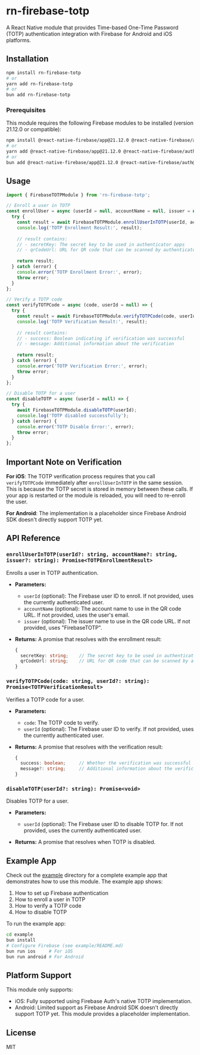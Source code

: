 # rn-firebase-totp

A React Native module that provides Time-based One-Time Password (TOTP) authentication integration with Firebase for Android and iOS platforms.

## Installation

```bash
npm install rn-firebase-totp
# or
yarn add rn-firebase-totp
# or
bun add rn-firebase-totp
```

### Prerequisites

This module requires the following Firebase modules to be installed (version 21.12.0 or compatible):

```bash
npm install @react-native-firebase/app@21.12.0 @react-native-firebase/auth@21.12.0
# or
yarn add @react-native-firebase/app@21.12.0 @react-native-firebase/auth@21.12.0
# or
bun add @react-native-firebase/app@21.12.0 @react-native-firebase/auth@21.12.0
```

## Usage

```javascript
import { FirebaseTOTPModule } from 'rn-firebase-totp';

// Enroll a user in TOTP
const enrollUser = async (userId = null, accountName = null, issuer = null) => {
  try {
    const result = await FirebaseTOTPModule.enrollUserInTOTP(userId, accountName, issuer);
    console.log('TOTP Enrollment Result:', result);
    
    // result contains:
    // - secretKey: The secret key to be used in authenticator apps
    // - qrCodeUrl: URL for QR code that can be scanned by authenticator apps
    
    return result;
  } catch (error) {
    console.error('TOTP Enrollment Error:', error);
    throw error;
  }
};

// Verify a TOTP code
const verifyTOTPCode = async (code, userId = null) => {
  try {
    const result = await FirebaseTOTPModule.verifyTOTPCode(code, userId);
    console.log('TOTP Verification Result:', result);
    
    // result contains:
    // - success: Boolean indicating if verification was successful
    // - message: Additional information about the verification
    
    return result;
  } catch (error) {
    console.error('TOTP Verification Error:', error);
    throw error;
  }
};

// Disable TOTP for a user
const disableTOTP = async (userId = null) => {
  try {
    await FirebaseTOTPModule.disableTOTP(userId);
    console.log('TOTP disabled successfully');
  } catch (error) {
    console.error('TOTP Disable Error:', error);
    throw error;
  }
};
```

## Important Note on Verification

**For iOS**: The TOTP verification process requires that you call `verifyTOTPCode` immediately after `enrollUserInTOTP` in the same session. This is because the TOTP secret is stored in memory between these calls. If your app is restarted or the module is reloaded, you will need to re-enroll the user.

**For Android**: The implementation is a placeholder since Firebase Android SDK doesn't directly support TOTP yet.

## API Reference

### `enrollUserInTOTP(userId?: string, accountName?: string, issuer?: string): Promise<TOTPEnrollmentResult>`

Enrolls a user in TOTP authentication.

- **Parameters:**
  - `userId` (optional): The Firebase user ID to enroll. If not provided, uses the currently authenticated user.
  - `accountName` (optional): The account name to use in the QR code URL. If not provided, uses the user's email.
  - `issuer` (optional): The issuer name to use in the QR code URL. If not provided, uses "FirebaseTOTP".
  
- **Returns:** A promise that resolves with the enrollment result:
  ```typescript
  {
    secretKey: string;    // The secret key to be used in authenticator apps
    qrCodeUrl: string;    // URL for QR code that can be scanned by authenticator apps
  }
  ```

### `verifyTOTPCode(code: string, userId?: string): Promise<TOTPVerificationResult>`

Verifies a TOTP code for a user.

- **Parameters:**
  - `code`: The TOTP code to verify.
  - `userId` (optional): The Firebase user ID to verify. If not provided, uses the currently authenticated user.
  
- **Returns:** A promise that resolves with the verification result:
  ```typescript
  {
    success: boolean;     // Whether the verification was successful
    message?: string;     // Additional information about the verification
  }
  ```

### `disableTOTP(userId?: string): Promise<void>`

Disables TOTP for a user.

- **Parameters:**
  - `userId` (optional): The Firebase user ID to disable TOTP for. If not provided, uses the currently authenticated user.
  
- **Returns:** A promise that resolves when TOTP is disabled.

## Example App

Check out the [example](./example) directory for a complete example app that demonstrates how to use this module. The example app shows:

1. How to set up Firebase authentication
2. How to enroll a user in TOTP
3. How to verify a TOTP code
4. How to disable TOTP

To run the example app:

```bash
cd example
bun install
# Configure Firebase (see example/README.md)
bun run ios     # For iOS
bun run android # For Android
```

## Platform Support

This module only supports:
- iOS: Fully supported using Firebase Auth's native TOTP implementation.
- Android: Limited support as Firebase Android SDK doesn't directly support TOTP yet. This module provides a placeholder implementation.

## License

MIT 